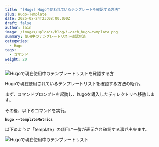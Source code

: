 ```yaml
---
title: "[Hugo] Hugoで使われているテンプレートを確認する方法"
slug: Hugo-Template
date: 2025-05-24T23:08:00.000Z
draft: false
author: lain
image: /images/uploads/blog-i-cach_hugo-template.png
summary: 使用中のテンプレートリスト確認方法
categories:
  - Hugo
tags:
  - コマンド
weight: 20
---
```

![](/images/uploads/blog-i-cach_hugo-template.png "Hugoで現在使用中のテンプレートリストを確認する方")



Hugoで現在使用されているテンプレートリストを確認する方法の紹介。

まず、コマンドプロンプトを起動し、hugoを導入したディレクトリへ移動します。

その後、以下のコマンドを実行。

**`hugo --templateMetrics`**

以下のように「template」の項目に一覧が表示され確認する事が出来ます。

![](/images/uploads/イメージ16057.jpg "Hugoで現在使用中のテンプレートリスト")
